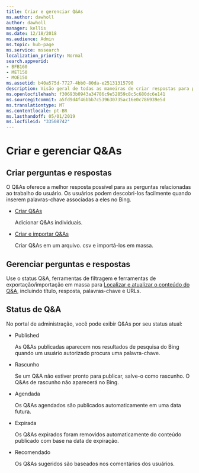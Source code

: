```yaml
---
title: Criar e gerenciar Q&As
ms.author: dawholl
author: dawholl
manager: kellis
ms.date: 12/18/2018
ms.audience: Admin
ms.topic: hub-page
ms.service: mssearch
localization_priority: Normal
search.appverid:
- BFB160
- MET150
- MOE150
ms.assetid: b40a575d-7727-4bb0-80da-e25131315790
description: Visão geral de todas as maneiras de criar respostas para perguntas frequentes no portal de administração de pesquisa da Microsoft
ms.openlocfilehash: f30693b0943a34786c9e52859c8c5c680dc6e141
ms.sourcegitcommit: a5fd9d4f46bbb7c539630735ac16e0c786939e5d
ms.translationtype: MT
ms.contentlocale: pt-BR
ms.lasthandoff: 05/01/2019
ms.locfileid: "33508742"
---
```

# <a name="create-and-manage-qas"></a>Criar e gerenciar Q&As

## <a name="create-qas"></a>Criar perguntas e respostas

O Q&As oferece a melhor resposta possível para as perguntas relacionadas ao trabalho do usuário. Os usuários podem descobri-los facilmente quando inserem palavras-chave associadas a eles no Bing.
  
- [Criar Q&As](create-qas.md)
    
    Adicionar Q&As individuais.
    
- [Criar e importar Q&As](bulk-create-qas.md)
    
    Criar Q&As em um arquivo. csv e importá-los em massa.
    
## <a name="manage-qas"></a>Gerenciar perguntas e respostas

Use o status Q&A, ferramentas de filtragem e ferramentas de exportação/importação em massa para [Localizar e atualizar o conteúdo do Q&A](manage-qas.md), incluindo título, resposta, palavras-chave e URLs.
  
## <a name="qa-status"></a>Status de Q&A

No portal de administração, você pode exibir Q&As por seu status atual:
  
- Published
    
    As Q&As publicadas aparecem nos resultados de pesquisa do Bing quando um usuário autorizado procura uma palavra-chave.
    
- Rascunho
    
    Se um Q&A não estiver pronto para publicar, salve-o como rascunho. O Q&As de rascunho não aparecerá no Bing.
    
- Agendada
    
    Os Q&As agendados são publicados automaticamente em uma data futura.
    
- Expirada
    
    Os Q&As expirados foram removidos automaticamente do conteúdo publicado com base na data de expiração.
    
- Recomendado
    
    Os Q&As sugeridos são baseados nos comentários dos usuários.

  

